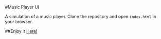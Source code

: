 #Music Player UI

A simulation of a music player. Clone the repository and open `index.html` in your browser. 

##Enjoy it [Here!](http://ryankoven.com/music_player)
